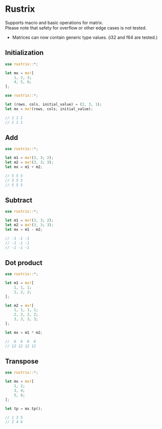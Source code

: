 # Rustrix

Supports macro and basic operations for matrix.\
Please note that safety for overflow or other edge cases is not tested.

- Matrices can now contain generic type values.
  (i32 and f64 are tested.)

## Initialization

```rust
use rustrix::*;

let mx = mx![
    1, 2, 3;
    4, 5, 6;
];
```

```rust
use rustrix::*;

let (rows, cols, initial_value) = (2, 3, 1);
let mx = mx!(rows, cols; initial_value);

// 1 1 1
// 1 1 1
```

## Add

```rust
use rustrix::*;

let m1 = mx!(3, 3; 2);
let m2 = mx!(3, 3; 3);
let mx = m1 + m2;

// 5 5 5
// 5 5 5
// 5 5 5
```

## Subtract

```rust
use rustrix::*;

let m1 = mx!(3, 3; 2);
let m2 = mx!(3, 3; 3);
let mx = m1 - m2;

// -1 -1 -1
// -1 -1 -1
// -1 -1 -1
```

## Dot product

```rust
use rustrix::*;

let m1 = mx![
    1, 1, 1;
    2, 2, 2;
];

let m2 = mx![
    1, 1, 1, 1;
    2, 2, 2, 2;
    3, 3, 3, 3;
];

let mx = m1 * m2;

//  6  6  6  6
// 12 12 12 12
```

## Transpose

```rust
use rustrix::*;

let mx = mx![
    1, 2;
    3, 4;
    5, 6;
];

let tp = mx.tp();

// 1 3 5
// 2 4 6
```
